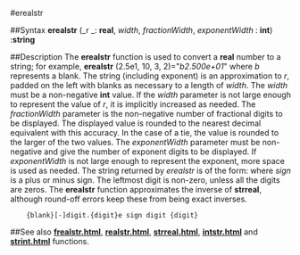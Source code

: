 
#erealstr

##Syntax
**erealstr** (_r _: **real**, 
_width_, _fractionWidth_, _exponentWidth_ : **int**) :**string**




##Description
The **erealstr** function is used to convert a **real** number to a string; for example, **erealstr** (2.5e1, 10, 3, 2)="_b2_._500e+01_" where _b_ represents a blank. The string (including exponent) is an approximation to _r_, padded on the left with blanks as necessary to a length of _width_.
The _width_ must be a non-negative **int** value. If the _width_ parameter is not large enough to represent the value of _r_, it is implicitly increased as needed.
The _fractionWidth_ parameter is the non-negative number of fractional digits to be displayed. The displayed value is rounded to the nearest decimal equivalent with this accuracy. In the case of a tie, the value is rounded to the larger of the two values.
The _exponentWidth_ parameter must be non-negative and give the number of exponent digits to be displayed. If _exponentWidth_ is not large enough to represent the exponent, more space is used as needed. The string returned by _erealstr_ is of the form:
where _sign_ is a plus or minus sign. The leftmost digit is non-zero, unless all the digits are zeros.
The **erealstr** function approximates the inverse of **strreal**, although round-off errors keep these from being exact inverses.


        {blank}[-]digit.{digit}e sign digit {digit}
##See also
**[frealstr.html](frealstr)**, **[realstr.html](realstr)**, **[strreal.html](strreal)**, **[intstr.html](intstr)** and **[strint.html](strint)** functions.


